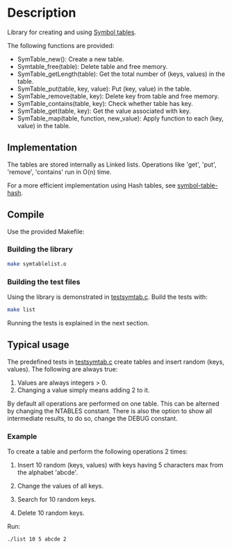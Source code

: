 # Description

Library for creating and using [Symbol tables](https://en.wikipedia.org/wiki/Symbol_table).

The following functions are provided:

* SymTable_new(): Create a new table.
* Symtable_free(table): Delete table and free memory.
* SymTable_getLength(table): Get the total number of (keys, values) in the table.
* SymTable_put(table, key, value): Put (key, value) in the table.
* SymTable_remove(table, key): Delete key from table and free memory.
* SymTable_contains(table, key): Check whether table has key.
* SymTable_get(table, key): Get the value associated with key.
* SymTable_map(table, function, new_value): Apply function to each (key, value) in the table.

## Implementation

The tables are stored internally as Linked lists.
Operations like 'get', 'put', 'remove', 'contains' run in O(n) time.

For a more efficient implementation using Hash tables, see
[symbol-table-hash](https://bitbucket.org/tasxatzial/symbol-table-hash).

## Compile

Use the provided Makefile:

### Building the library

```bash
make symtablelist.o
```

### Building the test files

Using the library is demonstrated in [testsymtab.c](testsymtab.c). Build the tests with:

```bash
make list
```

Running the tests is explained in the next section.

## Typical usage

The predefined tests in [testsymtab.c](testsymtab.c) create tables and insert random (keys, values). The following are always true:

1. Values are always integers > 0.
2. Changing a value simply means adding 2 to it.

By default all operations
are performed on one table. This can be alterned by changing the NTABLES constant.
There is also the option to show all intermediate results, to do so, change the DEBUG constant.

### Example

To create a table and perform the following operations 2 times:

1) Insert 10 random (keys, values) with keys having 5 characters max from the alphabet 'abcde'.

2) Change the values of all keys.

3) Search for 10 random keys.

4) Delete 10 random keys.

Run:

```bash
./list 10 5 abcde 2
```
